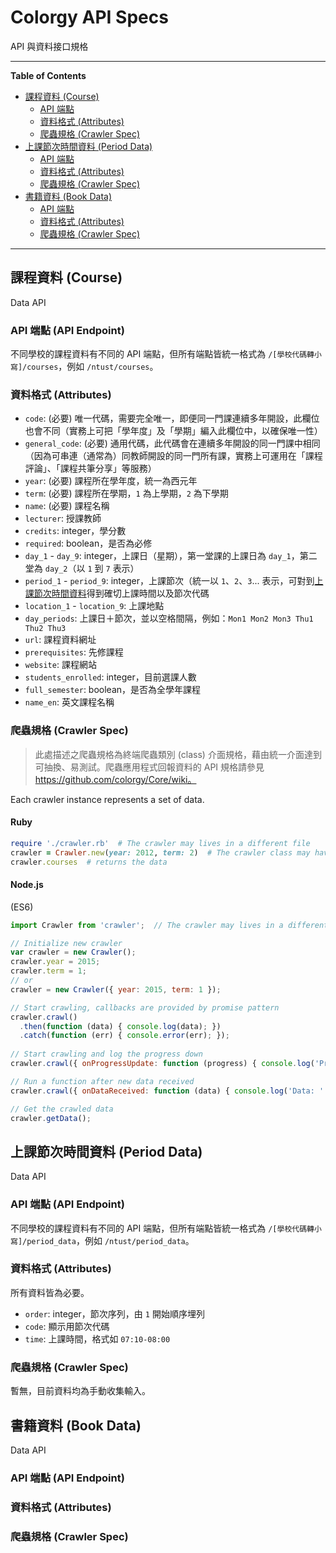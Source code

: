 # Colorgy API Specs

API 與資料接口規格

- - -

**Table of Contents**

- [課程資料 (Course)](#課程資料-course)
  - [API 端點](#api-端點-api-endpoint)
  - [資料格式 (Attributes)](#資料格式-attributes)
  - [爬蟲規格 (Crawler Spec)](#爬蟲規格-crawler-spec)
- [上課節次時間資料 (Period Data)](#上課節次時間資料-period-data)
  - [API 端點](#api-端點-api-endpoint-1)
  - [資料格式 (Attributes)](#資料格式-attributes-1)
  - [爬蟲規格 (Crawler Spec)](#爬蟲規格-crawler-spec-1)
- [書籍資料 (Book Data)](#書籍資料-book-data)
  - [API 端點](#api-端點-api-endpoint-2)
  - [資料格式 (Attributes)](#資料格式-attributes-2)
  - [爬蟲規格 (Crawler Spec)](#爬蟲規格-crawler-spec-2)

- - -

## 課程資料 (Course)

Data API

### API 端點 (API Endpoint)

不同學校的課程資料有不同的 API 端點，但所有端點皆統一格式為 `/[學校代碼轉小寫]/courses`，例如 `/ntust/courses`。

### 資料格式 (Attributes)

- `code`: (必要) 唯一代碼，需要完全唯一，即便同一門課連續多年開設，此欄位也會不同（實務上可把「學年度」及「學期」編入此欄位中，以確保唯一性）
- `general_code`: (必要) 通用代碼，此代碼會在連續多年開設的同一門課中相同（因為可串連（通常為）同教師開設的同一門所有課，實務上可運用在「課程評論」、「課程共筆分享」等服務）
- `year`: (必要) 課程所在學年度，統一為西元年
- `term`: (必要) 課程所在學期，`1` 為上學期，`2` 為下學期
- `name`: (必要) 課程名稱
- `lecturer`: 授課教師
- `credits`: integer，學分數
- `required`: boolean，是否為必修
- `day_1` - `day_9`: integer，上課日（星期），第一堂課的上課日為 `day_1`，第二堂為 `day_2`（以 `1` 到 `7` 表示）
- `period_1` - `period_9`: integer，上課節次（統一以 `1`、`2`、`3`... 表示，可對到[上課節次時間資料](#上課節次時間資料-period-data)得到確切上課時間以及節次代碼
- `location_1` - `location_9`: 上課地點
- `day_periods`: 上課日＋節次，並以空格間隔，例如：`Mon1 Mon2 Mon3 Thu1 Thu2 Thu3`
- `url`: 課程資料網址
- `prerequisites`: 先修課程
- `website`: 課程網站
- `students_enrolled`: integer，目前選課人數
- `full_semester`: boolean，是否為全學年課程
- `name_en`: 英文課程名稱

### 爬蟲規格 (Crawler Spec)

> 此處描述之爬蟲規格為終端爬蟲類別 (class) 介面規格，藉由統一介面達到可抽換、易測試。爬蟲應用程式回報資料的 API 規格請參見 https://github.com/colorgy/Core/wiki。

Each crawler instance represents a set of data.

#### Ruby

```rb
require './crawler.rb'  # The crawler may lives in a different file
crawler = Crawler.new(year: 2012, term: 2)  # The crawler class may have a different name
crawler.courses  # returns the data
```

#### Node.js

(ES6)

```js
import Crawler from 'crawler';  // The crawler may lives in a different file and have a different class name

// Initialize new crawler
var crawler = new Crawler();
crawler.year = 2015;
crawler.term = 1;
// or
crawler = new Crawler({ year: 2015, term: 1 });

// Start crawling, callbacks are provided by promise pattern
crawler.crawl()
  .then(function (data) { console.log(data); })
  .catch(function (err) { console.error(err); });
  
// Start crawling and log the progress down
crawler.crawl({ onProgressUpdate: function (progress) { console.log('Progress: ' + progress); } });

// Run a function after new data received
crawler.crawl({ onDataReceived: function (data) { console.log('Data: ' + data); } });

// Get the crawled data
crawler.getData();
```

## 上課節次時間資料 (Period Data)

Data API

### API 端點 (API Endpoint)

不同學校的課程資料有不同的 API 端點，但所有端點皆統一格式為 `/[學校代碼轉小寫]/period_data`，例如 `/ntust/period_data`。

### 資料格式 (Attributes)

所有資料皆為必要。

- `order`: integer，節次序列，由 `1` 開始順序埋列
- `code`: 顯示用節次代碼
- `time`: 上課時間，格式如 `07:10-08:00`

### 爬蟲規格 (Crawler Spec)

暫無，目前資料均為手動收集輸入。

## 書籍資料 (Book Data)

Data API

### API 端點 (API Endpoint)

### 資料格式 (Attributes)

### 爬蟲規格 (Crawler Spec)
